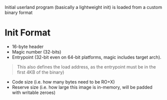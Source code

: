 Initial userland program (basically a lightweight init) is loaded from a custom binary format


# Init Format
- 16-byte header
 - Magic number (32-bits)
 - Entrypoint (32-bit even on 64-bit platforms, magic includes target arch).
  > This also defines the load address, as the entrypoint must be in the first 4KB of the binary)
 - Code size (i.e. how many bytes need to be RO+X)
 - Reserve size (i.e. how large this image is in-memory, will be padded with writable zeroes)
